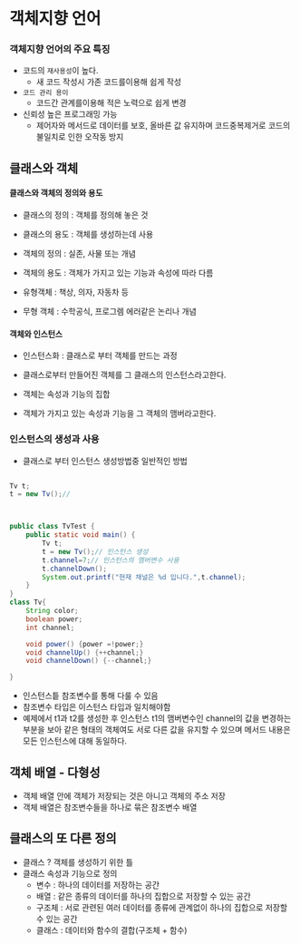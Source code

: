 # 객체지향 언어

### 객체지향 언어의 주요 특징

- 코드의 `재사용성`이 높다.
  - 새 코드 작성시 가존 코드를이용해 쉽게 작성
- `코드 관리 용이`
  - 코드간 관계를이용해 적은 노력으로 쉽게 변경
- 신뢰성 높은 프로그래밍 가능
  - 제어자와 메서드로 데이터를 보호, 올바른 값 유지하며 코드중복제거로 코드의 불일치로 인한 오작동 방지

## 클래스와 객체

#### 클래스와 객체의 정의와 용도

- 클래스의 정의 : 객체를 정의해 놓은 것
- 클래스의 용도 : 객체를 생성하는데 사용
- 객체의 정의 : 실존, 사물 또는 개념
- 객체의 용도 : 객체가 가지고 있는 기능과 속성에 따라 다름

- 유형객체 : 책상, 의자, 자동차 등
- 무형 객체 : 수학공식, 프로그렘 에러같은 논리나 개념

#### 객체와 인스턴스

- 인스턴스화 : 클래스로 부터 객체를 만드는 과정
- 클래스로부터 만들어진 객체를 그 클래스의 인스턴스라고한다.

- 객체는 속성과 기능의 집합
- 객체가 가지고 있는 속성과 기능을 그 객체의 맴버라고한다.

### 인스턴스의 생성과 사용

- 클래스로 부터 인스턴스 생성방법중 일반적인 방법

```java

Tv t;
t = new Tv();// 


```

```java


public class TvTest {
    public static void main() {
        Tv t;
        t = new Tv();// 인스턴스 생성
        t.channel=7;// 인스턴스의 멤버변수 사용
        t.channelDown();
        System.out.printf("현재 채널은 %d 입니다.",t.channel);
    }
}
class Tv{
    String color;
    boolean power;
    int channel;

    void power() {power =!power;}
    void channelUp() {++channel;}
    void channelDown() {--channel;}

}


```

- 인스턴스틑 참조변수를 통해 다룰 수 있음
- 참조변수 타입은 이스턴스 타입과 일치해야함
- 예제에서 t1과 t2를 생성한 후 인스턴스 t1의 맴버변수인 channel의 값을 변경하는 부분을 보아 같은 형태의 객체여도 서로 다른 값을 유지할 수 있으며 메서드 내용은 모든 인스턴스에 대해 동일하다.

## 객체 배열 - 다형성
- 객체 배열 안에 객체가 저장되는 것은 아니고 객체의 주소 저장
- 객체 배열은 참조변수들을 하나로 묶은 참조변수 배열

## 클래스의 또 다른 정의
- 클래스 ? 객체를 생성하기 위한 틀 
- 클래스 속성과 기능으로 정의
  - 변수 : 하나의 데이터를 저장하는 공간
  - 배열 : 같은 종류의 데이터를 하나의 집합으로 저장할 수 있는 공간
  - 구조체 : 서로 관련된 여러 데이터를 종류에 관계없이 하나의 집합으로 저장할 수 있는 공간
  - 클래스 : 데이터와 함수의 결합(구조체 + 함수)